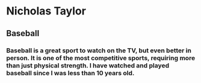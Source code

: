 # Nicholas Taylor
## Baseball
### Baseball is a great sport to watch on the TV, but even better in person. It is one of the most **competitive** sports, requiring more than just physical strength. I have watched and played baseball since I was less than **10 years** old.
 

